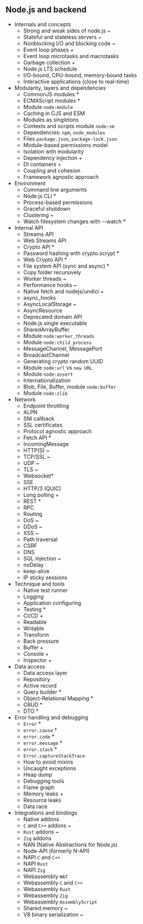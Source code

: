 ## Node.js and backend

- Internals and concepts
  - Strong and weak sides of node.js ~
  - Stateful and stateless servers ~
  - Nonblocking I/O and blocking code ~
  - Event loop phases +
  - Event loop microtasks and macrotasks
  - Garbage collection +
  - Node.js LTS schedule
  - I/O-bound, CPU-bound, memory-bound tasks
  - Interactive applications (close to real-time)
- Modularity, layers and dependencies
  - CommonJS modules *
  - ECMAScript modules *
  - Module `node:module`
  - Caching in CJS and ESM
  - Modules as singletons
  - Contexts and scripts module `node:vm`
  - Dependencies: `npm`, `node_modules`
  - Files `package.json`, `package-lock.json`
  - Module-based permissions model
  - Isolation with modularity
  - Dependency injection +
  - DI containers +
  - Coupling and cohesion
  - Framework agnostic approach
- Environment
  - Command line arguments
  - Node.js CLI *
  - Process-based permissions
  - Graceful shutdown
  - Clustering ~
  - Watch filesystem changes with --watch *
- Internal API
  - Streams API
  - Web Streams API
  - Crypto API *
  - Password hashing with crypto.scrypt *
  - Web Crypto API *
  - File system API (sync and async) *
  - Copy folder recursively
  - Worker threads ~
  - Performance hooks ~
  - Native fetch and nodejs/undici +
  - async_hooks
  - AsyncLocalStorage ~
  - AsyncResource
  - Deprecated domain API
  - Node.js single executable
  - SharedArrayBuffer
  - Module `node:worker_threads`
  - Module `node:child_process`
  - MessageChannel, MessagePort
  - BroadcastChannel
  - Generating crypto random UUID
  - Module `node:url` vs `new URL`
  - Module `node:assert`
  - Internationalization
  - Blob, File, Buffer, module `node:buffer`
  - Module `node:zlib`
- Network
  - Endpoint throttling
  - ALPN
  - SNI callback
  - SSL certificates
  - Protocol agnostic approach
  - Fetch API *
  - IncomingMessage
  - HTTP(S) ~
  - TCP/SSL ~
  - UDP ~
  - TLS ~
  - Websocket*
  - SSE
  - HTTP/3 (QUIC)
  - Long polling +
  - REST *
  - RPC
  - Routing
  - DoS ~
  - DDoS ~
  - XSS ~
  - Path traversal
  - CSRF
  - DNS
  - SQL injection ~
  - noDelay
  - keep-alive
  - IP sticky sessions
- Technique and tools
  - Native test runner
  - Logging
  - Application configuring
  - Testing *
  - CI/CD +
  - Readable
  - Writable
  - Transform
  - Back pressure
  - Buffer +
  - Console +
  - Inspector +
- Data access
  - Data access layer
  - Repository
  - Active record
  - Query builder *
  - Object-Relational Mapping *
  - CRUD *
  - DTO *
- Error handling and debugging
  - `Error` *
  - `error.cause` *
  - `error.code` *
  - `error.message` *
  - `error.stack` *
  - `Error.captureStackTrace`
  - How to avoid mixins
  - Uncaught exceptions
  - Heap dump
  - Debugging tools
  - Flame graph
  - Memory leaks +
  - Resource leaks
  - Data race
- Integrations and bindings
  - Native addons
  - `C` and `C++` addons ~
  - `Rust` addons ~
  - `Zig` addons
  - NAN (Native Abstractions for Node.js)
  - Node-API (formerly N-API)
  - NAPI `C` and `C++`
  - NAPI `Rust`
  - NAPI `Zig`
  - Webassembly `WAT`
  - Webassembly `C` and `C++`
  - Webassembly `Rust`
  - Webassembly `Zig`
  - Webassembly `AssemblyScript`
  - Shared memory ~
  - V8 binary serialization ~
